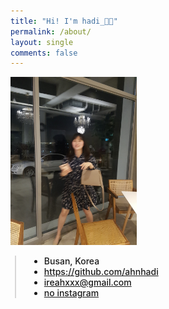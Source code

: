```yaml
---
title: "Hi! I'm hadi_👋🏻"
permalink: /about/
layout: single
comments: false
---
```


<div>
    <img src="/assets/images/whoiam.jpg" alt="about_meee" width="40%" min-width="400px" itemprop="image">
</div>


<div style="border-left: 2px solid rgba(199, 198, 198, 0.7); margin: 0.5em 0 0 0.5em; padding-left: 1.5em; font-weight: 500;">
    <ul class="author__urls social-icons">
        <li itemprop="homeLocation" itemscope itemtype="https://schema.org/Place">
          <i class="fas fa-fw fa-map-marker-alt" aria-hidden="true"></i> <span itemprop="name">  Busan, Korea</span>
        </li>
        <li>
          <a href="https://github.com/ahnhadi" itemprop="sameAs" rel="nofollow noopener noreferrer">
            <i class="fab fa-fw fa-github" aria-hidden="true"></i><span class="label">  https://github.com/ahnhadi</span>
          </a>
        </li>
        <li>
          <a href="mailto:ireahxxx@gmail.com">
            <meta itemprop="email" content="ireahxxx@gmail.com" />
            <i class="fas fa-fw fa-envelope-square" aria-hidden="true"></i><span class="label">  ireahxxx@gmail.com</span>
          </a>
        </li>
        <li>
          <a href="" itemprop="sameAs" rel="nofollow noopener noreferrer">
            <i class="fab fa-fw fa-instagram" aria-hidden="true"></i><span class="label">  no instagram</span>
          </a>
        </li>
    </ul>
  </div>